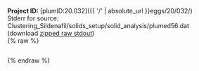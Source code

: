 **Project ID:** [plumID:20.032]({{ '/' | absolute_url }}eggs/20/032/)  
Stderr for source:  Clustering_Sildenafil/solids_setup/solid_analysis/plumed56.dat   
(download [zipped raw stdout](plumed56.dat.plumed.stdout.txt.zip))  
{% raw %}
<pre>
</pre>
{% endraw %}
